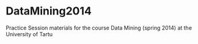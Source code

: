 DataMining2014
==============

Practice Session materials for the course Data Mining (spring 2014) at the University of Tartu
